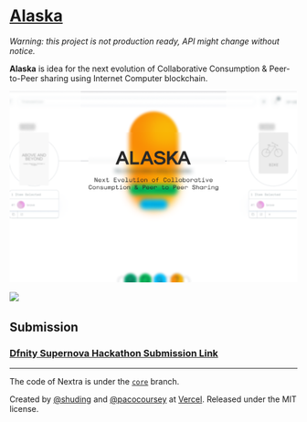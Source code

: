 # [Alaska](https://alaska.vercel.app)

_Warning: this project is not production ready, API might change without notice._

**Alaska** is idea for the next evolution of Collaborative Consumption & Peer-to-Peer sharing using Internet Computer blockchain.

![](/public/demo.png)

![](https://www.youtube.com/watch?v=KYcFQ8QTA7A)

## Submission

### [Dfnity Supernova Hackathon Submission Link](https://devpost.com/software/alaska)

---

The code of Nextra is under the [`core`](https://github.com/shuding/nextra/tree/core) branch.

Created by [@shuding](https://github.com/shuding) and [@pacocoursey](https://github.com/pacocoursey) at [Vercel](https://vercel.com). Released under the MIT license.
